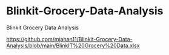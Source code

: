 # Blinkit-Grocery-Data-Analysis
Blinkit Grocery Data Analysis

https://github.com/mjahan11/Blinkit-Grocery-Data-Analysis/blob/main/BlinkIT%20Grocery%20Data.xlsx

